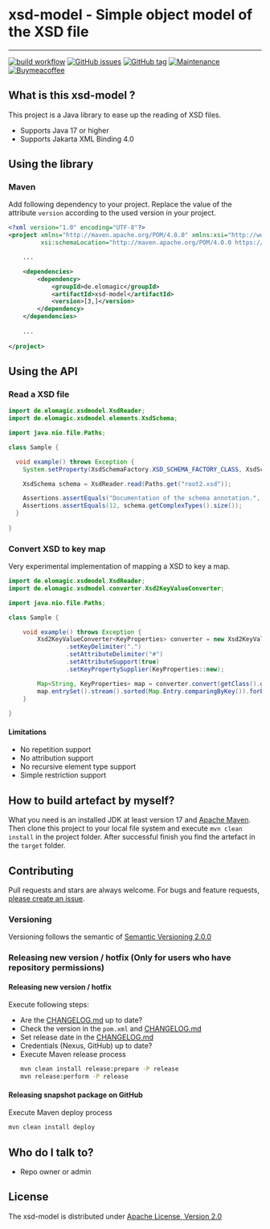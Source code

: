 # xsd-model - Simple object model of the XSD file

---

[![build workflow](https://github.com/elomagic/xsd-model/actions/workflows/maven.yml/badge.svg)](https://github.com/elomagic/xsd-model/actions)
[![GitHub issues](https://img.shields.io/github/issues-raw/elomagic/xsd-model)](https://github.com/elomagic/xsd-model/issues)
[![GitHub tag](https://img.shields.io/github/tag/elomagic/xsd-model.svg)](https://GitHub.com/elomagic/xsd-model/tags/)
[![Maintenance](https://img.shields.io/badge/Maintained%3F-yes-green.svg)](https://github.com/elomagic/xsd-model/graphs/commit-activity)
[![Buymeacoffee](https://badgen.net/badge/icon/buymeacoffee?icon=buymeacoffee&label)](https://www.buymeacoffee.com/elomagic)

## What is this xsd-model ? ###

This project is a Java library to ease up the reading of XSD files.

* Supports Java 17 or higher
* Supports Jakarta XML Binding 4.0

## Using the library

### Maven

Add following dependency to your project. Replace the value of the attribute ```version``` according to the used
version in your project.

```xml
<?xml version="1.0" encoding="UTF-8"?>
<project xmlns="http://maven.apache.org/POM/4.0.0" xmlns:xsi="http://www.w3.org/2001/XMLSchema-instance"
         xsi:schemaLocation="http://maven.apache.org/POM/4.0.0 https://maven.apache.org/maven-v4_0_0.xsd">

    ...

    <dependencies>
        <dependency>
            <groupId>de.elomagic</groupId>
            <artifactId>xsd-model</artifactId>
            <version>[3,]</version>
        </dependency>
    </dependencies>
    
    ...
    
</project>
```

## Using the API

### Read a XSD file

```java
import de.elomagic.xsdmodel.XsdReader;
import de.elomagic.xsdmodel.elements.XsdSchema;

import java.nio.file.Paths;

class Sample {

  void example() throws Exception {
    System.setProperty(XsdSchemaFactory.XSD_SCHEMA_FACTORY_CLASS, XsdSchemaFactoryMock.class.getName());

    XsdSchema schema = XsdReader.read(Paths.get("root2.xsd"));

    Assertions.assertEquals("Documentation of the schema annotation.", schema.getAnnotation().getDocumentation().getValue());
    Assertions.assertEquals(12, schema.getComplexTypes().size());
  }
  
}
```

### Convert XSD to key map

Very experimental implementation of mapping a XSD to key a map.

```java
import de.elomagic.xsdmodel.XsdReader;
import de.elomagic.xsdmodel.converter.Xsd2KeyValueConverter;

import java.nio.file.Paths;

class Sample {

    void example() throws Exception {
        Xsd2KeyValueConverter<KeyProperties> converter = new Xsd2KeyValueConverter<>()
                .setKeyDelimiter(".")
                .setAttributeDelimiter("#")
                .setAttributeSupport(true)
                .setKeyPropertySupplier(KeyProperties::new);

        Map<String, KeyProperties> map = converter.convert(getClass().getResourceAsStream("/example.xsd"));
        map.entrySet().stream().sorted(Map.Entry.comparingByKey()).forEach(e -> System.out.println(e.getKey() + "=" + e.getValue().getDatatype()));
    }
    
}
```

#### Limitations

* No repetition support
* No attribution support
* No recursive element type support
* Simple restriction support

## How to build artefact by myself?

What you need is an installed JDK at least version 17 and [Apache Maven](https://maven.apache.org).
Then clone this project to your local file system and execute `mvn clean install` in the project folder. After successful finish you find
the artefact in the `target` folder.

## Contributing

Pull requests and stars are always welcome. For bugs and feature requests, [please create an issue](../../issues/new).

### Versioning

Versioning follows the semantic of [Semantic Versioning 2.0.0](https://semver.org/)

### Releasing new version / hotfix (Only for users who have repository permissions)

#### Releasing new version / hotfix

Execute following steps:

* Are the [CHANGELOG.md](https://github.com/elomagic/xsd-model/blob/main/CHANGELOG.md) up to date?
* Check the version in the ```pom.xml``` and [CHANGELOG.md](https://github.com/elomagic/xsd-model/blob/main/CHANGELOG.md)
* Set release date in the [CHANGELOG.md](https://github.com/elomagic/xsd-model/blob/main/CHANGELOG.md)
* Credentials (Nexus, GitHub) up to date?
* Execute Maven release process
  ```bash
  mvn clean install release:prepare -P release
  mvn release:perform -P release
  ```

#### Releasing snapshot package on GitHub

Execute Maven deploy process

```bash
mvn clean install deploy
```

## Who do I talk to? ###

* Repo owner or admin

## License

The xsd-model is distributed under [Apache License, Version 2.0](http://www.apache.org/licenses/LICENSE-2.0)
